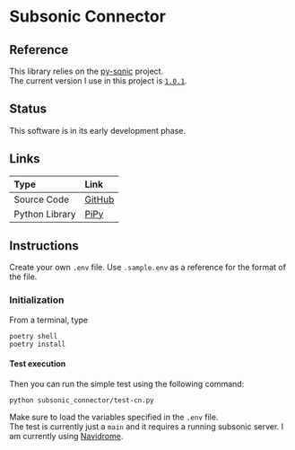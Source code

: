 # Subsonic Connector

## Reference

This library relies on the [py-sonic](https://github.com/crustymonkey/py-sonic) project.  
The current version I use in this project is [`1.0.1`](https://github.com/crustymonkey/py-sonic/releases/tag/1.0.1).

## Status

This software is in its early development phase.

## Links

Type|Link
:---|:---
Source Code|[GitHub](https://github.com/GioF71/subsonic-connector)
Python Library|[PiPy](https://pypi.org/project/subsonic-connector/)

## Instructions

Create your own `.env` file. Use `.sample.env` as a reference for the format of the file.

### Initialization

From a terminal, type

```text
poetry shell
poetry install
```

#### Test execution

Then you can run the simple test using the following command:

```text
python subsonic_connector/test-cn.py
```

Make sure to load the variables specified in the `.env` file.  
The test is currently just a `main` and it requires a running subsonic server. I am currently using [Navidrome](https://github.com/navidrome/navidrome).
